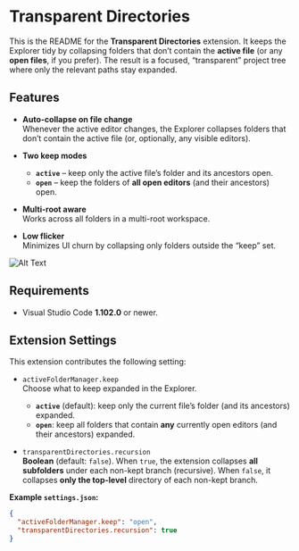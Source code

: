# Transparent Directories

This is the README for the **Transparent Directories** extension. It keeps the Explorer tidy by collapsing folders that don’t contain the **active file** (or any **open files**, if you prefer). The result is a focused, “transparent” project tree where only the relevant paths stay expanded.

## Features

- **Auto-collapse on file change**  
  Whenever the active editor changes, the Explorer collapses folders that don’t contain the active file (or, optionally, any visible editors).

- **Two keep modes**

  - **`active`** – keep only the active file’s folder and its ancestors open.
  - **`open`** – keep the folders of **all open editors** (and their ancestors) open.

- **Multi-root aware**  
  Works across all folders in a multi-root workspace.

- **Low flicker**  
  Minimizes UI churn by collapsing only folders outside the “keep” set.

![Alt Text](./public/transparentDirectoriesDemo.gif)

## Requirements

- Visual Studio Code **1.102.0** or newer.

## Extension Settings

This extension contributes the following setting:

- `activeFolderManager.keep`  
  Choose what to keep expanded in the Explorer.

  - **`active`** (default): keep only the current file’s folder (and its ancestors) expanded.
  - **`open`**: keep all folders that contain **any** currently open editors (and their ancestors) expanded.

- `transparentDirectories.recursion`  
  **Boolean** (default: `false`). When `true`, the extension collapses **all subfolders** under each non-kept branch (recursive). When `false`, it collapses **only the top-level** directory of each non-kept branch.

**Example `settings.json`:**

```json
{
  "activeFolderManager.keep": "open",
  "transparentDirectories.recursion": true
}
```

